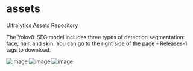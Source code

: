 # assets
Ultralytics Assets Repository

The Yolov8-SEG model includes three types of detection segmentation: face, hair, and skin.
You can go to the right side of the page - Releases-1 tags to download.

![image](https://github.com/hben35096/assets/assets/139383150/01fc279f-d44a-4f4b-a3e7-f64b3053e159)
![image](https://github.com/hben35096/assets/assets/139383150/056fbfad-2d06-46b2-9a3c-bc5045d66a62)
![image](https://github.com/hben35096/assets/assets/139383150/0e7c702c-163c-4050-b50b-91f2b8730c7d)
